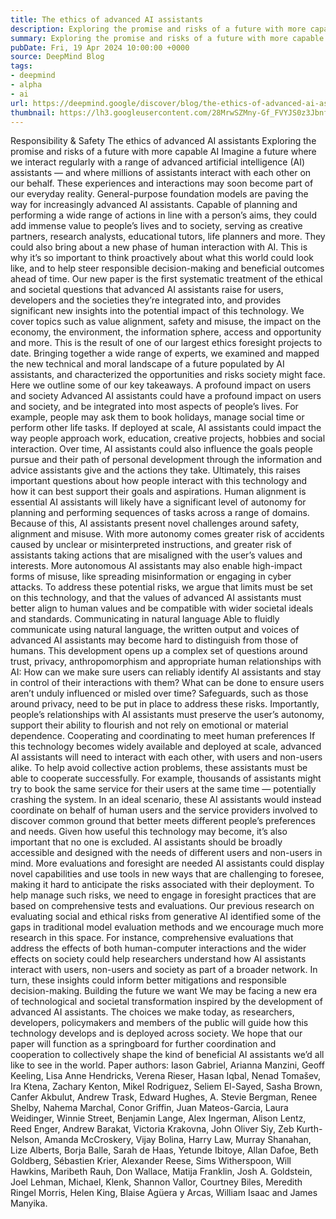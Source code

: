 ```yaml
---
title: The ethics of advanced AI assistants
description: Exploring the promise and risks of a future with more capable AI
summary: Exploring the promise and risks of a future with more capable AI
pubDate: Fri, 19 Apr 2024 10:00:00 +0000
source: DeepMind Blog
tags:
- deepmind
- alpha
- ai
url: https://deepmind.google/discover/blog/the-ethics-of-advanced-ai-assistants/
thumbnail: https://lh3.googleusercontent.com/28MrwSZMny-Gf_FVYJS0z3JbnfLXzRLNAF2BA0YQ7rbcrZWdNNwddfFsWVh_n7C31N8oXBmWexFbyce4jzaX3FSNt3EXG6mSLSlXaSx70Mc7Q0s7FF4=w528-h297-n-nu-rw
---
```


Responsibility & Safety
The ethics of advanced AI assistants
Exploring the promise and risks of a future with more capable AI
Imagine a future where we interact regularly with a range of advanced artificial intelligence (AI) assistants — and where millions of assistants interact with each other on our behalf. These experiences and interactions may soon become part of our everyday reality.
General-purpose foundation models are paving the way for increasingly advanced AI assistants. Capable of planning and performing a wide range of actions in line with a person’s aims, they could add immense value to people’s lives and to society, serving as creative partners, research analysts, educational tutors, life planners and more.
They could also bring about a new phase of human interaction with AI. This is why it’s so important to think proactively about what this world could look like, and to help steer responsible decision-making and beneficial outcomes ahead of time.
Our new paper is the first systematic treatment of the ethical and societal questions that advanced AI assistants raise for users, developers and the societies they’re integrated into, and provides significant new insights into the potential impact of this technology.
We cover topics such as value alignment, safety and misuse, the impact on the economy, the environment, the information sphere, access and opportunity and more.
This is the result of one of our largest ethics foresight projects to date. Bringing together a wide range of experts, we examined and mapped the new technical and moral landscape of a future populated by AI assistants, and characterized the opportunities and risks society might face. Here we outline some of our key takeaways.
A profound impact on users and society
Advanced AI assistants could have a profound impact on users and society, and be integrated into most aspects of people’s lives. For example, people may ask them to book holidays, manage social time or perform other life tasks. If deployed at scale, AI assistants could impact the way people approach work, education, creative projects, hobbies and social interaction.
Over time, AI assistants could also influence the goals people pursue and their path of personal development through the information and advice assistants give and the actions they take. Ultimately, this raises important questions about how people interact with this technology and how it can best support their goals and aspirations.
Human alignment is essential
AI assistants will likely have a significant level of autonomy for planning and performing sequences of tasks across a range of domains. Because of this, AI assistants present novel challenges around safety, alignment and misuse.
With more autonomy comes greater risk of accidents caused by unclear or misinterpreted instructions, and greater risk of assistants taking actions that are misaligned with the user’s values and interests.
More autonomous AI assistants may also enable high-impact forms of misuse, like spreading misinformation or engaging in cyber attacks. To address these potential risks, we argue that limits must be set on this technology, and that the values of advanced AI assistants must better align to human values and be compatible with wider societal ideals and standards.
Communicating in natural language
Able to fluidly communicate using natural language, the written output and voices of advanced AI assistants may become hard to distinguish from those of humans.
This development opens up a complex set of questions around trust, privacy, anthropomorphism and appropriate human relationships with AI: How can we make sure users can reliably identify AI assistants and stay in control of their interactions with them? What can be done to ensure users aren’t unduly influenced or misled over time?
Safeguards, such as those around privacy, need to be put in place to address these risks. Importantly, people’s relationships with AI assistants must preserve the user’s autonomy, support their ability to flourish and not rely on emotional or material dependence.
Cooperating and coordinating to meet human preferences
If this technology becomes widely available and deployed at scale, advanced AI assistants will need to interact with each other, with users and non-users alike. To help avoid collective action problems, these assistants must be able to cooperate successfully.
For example, thousands of assistants might try to book the same service for their users at the same time — potentially crashing the system. In an ideal scenario, these AI assistants would instead coordinate on behalf of human users and the service providers involved to discover common ground that better meets different people’s preferences and needs.
Given how useful this technology may become, it’s also important that no one is excluded. AI assistants should be broadly accessible and designed with the needs of different users and non-users in mind.
More evaluations and foresight are needed
AI assistants could display novel capabilities and use tools in new ways that are challenging to foresee, making it hard to anticipate the risks associated with their deployment. To help manage such risks, we need to engage in foresight practices that are based on comprehensive tests and evaluations.
Our previous research on evaluating social and ethical risks from generative AI identified some of the gaps in traditional model evaluation methods and we encourage much more research in this space.
For instance, comprehensive evaluations that address the effects of both human-computer interactions and the wider effects on society could help researchers understand how AI assistants interact with users, non-users and society as part of a broader network. In turn, these insights could inform better mitigations and responsible decision-making.
Building the future we want
We may be facing a new era of technological and societal transformation inspired by the development of advanced AI assistants. The choices we make today, as researchers, developers, policymakers and members of the public will guide how this technology develops and is deployed across society.
We hope that our paper will function as a springboard for further coordination and cooperation to collectively shape the kind of beneficial AI assistants we’d all like to see in the world.
Paper authors: Iason Gabriel, Arianna Manzini, Geoff Keeling, Lisa Anne Hendricks, Verena Rieser, Hasan Iqbal, Nenad Tomašev, Ira Ktena, Zachary Kenton, Mikel Rodriguez, Seliem El-Sayed, Sasha Brown, Canfer Akbulut, Andrew Trask, Edward Hughes, A. Stevie Bergman, Renee Shelby, Nahema Marchal, Conor Griffin, Juan Mateos-Garcia, Laura Weidinger, Winnie Street, Benjamin Lange, Alex Ingerman, Alison Lentz, Reed Enger, Andrew Barakat, Victoria Krakovna, John Oliver Siy, Zeb Kurth-Nelson, Amanda McCroskery, Vijay Bolina, Harry Law, Murray Shanahan, Lize Alberts, Borja Balle, Sarah de Haas, Yetunde Ibitoye, Allan Dafoe, Beth Goldberg, Sébastien Krier, Alexander Reese, Sims Witherspoon, Will Hawkins, Maribeth Rauh, Don Wallace, Matija Franklin, Josh A. Goldstein, Joel Lehman, Michael, Klenk, Shannon Vallor, Courtney Biles, Meredith Ringel Morris, Helen King, Blaise Agüera y Arcas, William Isaac and James Manyika.